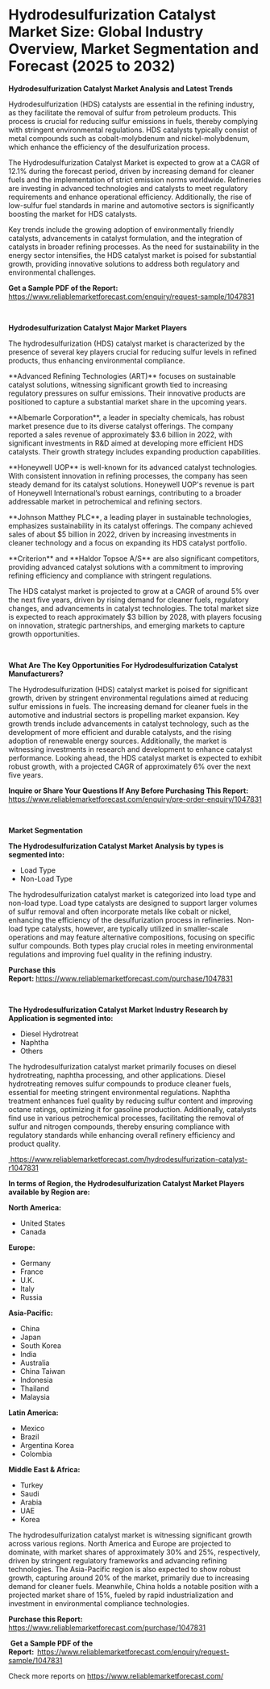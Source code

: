 <p><h1>Hydrodesulfurization Catalyst Market Size: Global Industry Overview, Market Segmentation and Forecast (2025 to 2032)</h1></p><p><strong>Hydrodesulfurization Catalyst Market Analysis and Latest Trends</strong></p>
<p><p>Hydrodesulfurization (HDS) catalysts are essential in the refining industry, as they facilitate the removal of sulfur from petroleum products. This process is crucial for reducing sulfur emissions in fuels, thereby complying with stringent environmental regulations. HDS catalysts typically consist of metal compounds such as cobalt-molybdenum and nickel-molybdenum, which enhance the efficiency of the desulfurization process.</p><p>The Hydrodesulfurization Catalyst Market is expected to grow at a CAGR of 12.1% during the forecast period, driven by increasing demand for cleaner fuels and the implementation of strict emission norms worldwide. Refineries are investing in advanced technologies and catalysts to meet regulatory requirements and enhance operational efficiency. Additionally, the rise of low-sulfur fuel standards in marine and automotive sectors is significantly boosting the market for HDS catalysts.</p><p>Key trends include the growing adoption of environmentally friendly catalysts, advancements in catalyst formulation, and the integration of catalysts in broader refining processes. As the need for sustainability in the energy sector intensifies, the HDS catalyst market is poised for substantial growth, providing innovative solutions to address both regulatory and environmental challenges.</p></p>
<p><strong>Get a Sample PDF of the Report:&nbsp;</strong> <a href="https://www.reliablemarketforecast.com/enquiry/request-sample/1047831?utm_campaign=2272&utm_medium=2&utm_source=Github&utm_content=ia&utm_term=31012025&utm_id=hydrodesulfurization-catalyst">https://www.reliablemarketforecast.com/enquiry/request-sample/1047831</a></p>
<p>&nbsp;</p>
<p><strong>Hydrodesulfurization Catalyst Major Market Players</strong></p>
<p><p>The hydrodesulfurization (HDS) catalyst market is characterized by the presence of several key players crucial for reducing sulfur levels in refined products, thus enhancing environmental compliance.</p><p>**Advanced Refining Technologies (ART)** focuses on sustainable catalyst solutions, witnessing significant growth tied to increasing regulatory pressures on sulfur emissions. Their innovative products are positioned to capture a substantial market share in the upcoming years.</p><p>**Albemarle Corporation**, a leader in specialty chemicals, has robust market presence due to its diverse catalyst offerings. The company reported a sales revenue of approximately $3.6 billion in 2022, with significant investments in R&D aimed at developing more efficient HDS catalysts. Their growth strategy includes expanding production capabilities.</p><p>**Honeywell UOP** is well-known for its advanced catalyst technologies. With consistent innovation in refining processes, the company has seen steady demand for its catalyst solutions. Honeywell UOP's revenue is part of Honeywell International’s robust earnings, contributing to a broader addressable market in petrochemical and refining sectors.</p><p>**Johnson Matthey PLC**, a leading player in sustainable technologies, emphasizes sustainability in its catalyst offerings. The company achieved sales of about $5 billion in 2022, driven by increasing investments in cleaner technology and a focus on expanding its HDS catalyst portfolio.</p><p>**Criterion** and **Haldor Topsoe A/S** are also significant competitors, providing advanced catalyst solutions with a commitment to improving refining efficiency and compliance with stringent regulations.</p><p>The HDS catalyst market is projected to grow at a CAGR of around 5% over the next five years, driven by rising demand for cleaner fuels, regulatory changes, and advancements in catalyst technologies. The total market size is expected to reach approximately $3 billion by 2028, with players focusing on innovation, strategic partnerships, and emerging markets to capture growth opportunities.</p></p>
<p>&nbsp;</p>
<p><strong>What Are The Key Opportunities For Hydrodesulfurization Catalyst Manufacturers?</strong></p>
<p><p>The Hydrodesulfurization (HDS) catalyst market is poised for significant growth, driven by stringent environmental regulations aimed at reducing sulfur emissions in fuels. The increasing demand for cleaner fuels in the automotive and industrial sectors is propelling market expansion. Key growth trends include advancements in catalyst technology, such as the development of more efficient and durable catalysts, and the rising adoption of renewable energy sources. Additionally, the market is witnessing investments in research and development to enhance catalyst performance. Looking ahead, the HDS catalyst market is expected to exhibit robust growth, with a projected CAGR of approximately 6% over the next five years.</p></p>
<p><strong>Inquire or Share Your Questions If Any Before Purchasing This Report:</strong> <a href="https://www.reliablemarketforecast.com/enquiry/pre-order-enquiry/1047831?utm_campaign=2272&utm_medium=2&utm_source=Github&utm_content=ia&utm_term=31012025&utm_id=hydrodesulfurization-catalyst">https://www.reliablemarketforecast.com/enquiry/pre-order-enquiry/1047831</a></p>
<p>&nbsp;</p>
<p><strong>Market Segmentation</strong></p>
<p><strong>The Hydrodesulfurization Catalyst Market Analysis by types is segmented into:</strong></p>
<p><ul><li>Load Type</li><li>Non-Load Type</li></ul></p>
<p><p>The hydrodesulfurization catalyst market is categorized into load type and non-load type. Load type catalysts are designed to support larger volumes of sulfur removal and often incorporate metals like cobalt or nickel, enhancing the efficiency of the desulfurization process in refineries. Non-load type catalysts, however, are typically utilized in smaller-scale operations and may feature alternative compositions, focusing on specific sulfur compounds. Both types play crucial roles in meeting environmental regulations and improving fuel quality in the refining industry.</p></p>
<p><strong>Purchase this Report:&nbsp;</strong><a href="https://www.reliablemarketforecast.com/purchase/1047831?utm_campaign=2272&utm_medium=2&utm_source=Github&utm_content=ia&utm_term=31012025&utm_id=hydrodesulfurization-catalyst">https://www.reliablemarketforecast.com/purchase/1047831</a></p>
<p>&nbsp;</p>
<p><strong>The Hydrodesulfurization Catalyst Market Industry Research by Application is segmented into:</strong></p>
<p><ul><li>Diesel Hydrotreat</li><li>Naphtha</li><li>Others</li></ul></p>
<p><p>The hydrodesulfurization catalyst market primarily focuses on diesel hydrotreating, naphtha processing, and other applications. Diesel hydrotreating removes sulfur compounds to produce cleaner fuels, essential for meeting stringent environmental regulations. Naphtha treatment enhances fuel quality by reducing sulfur content and improving octane ratings, optimizing it for gasoline production. Additionally, catalysts find use in various petrochemical processes, facilitating the removal of sulfur and nitrogen compounds, thereby ensuring compliance with regulatory standards while enhancing overall refinery efficiency and product quality.</p></p>
<p><a href="https://www.reliablemarketforecast.com/hydrodesulfurization-catalyst-r1047831?utm_campaign=2272&utm_medium=2&utm_source=Github&utm_content=ia&utm_term=31012025&utm_id=hydrodesulfurization-catalyst">&nbsp;https://www.reliablemarketforecast.com/hydrodesulfurization-catalyst-r1047831</a></p>
<p><strong>In terms of Region, the Hydrodesulfurization Catalyst Market Players available by Region are:</strong></p>
<p>
    <p> <strong> North America: </strong>
        <ul>
            <li>United States</li>
            <li>Canada</li>
        </ul>
        </p> 
    <p> <strong> Europe: </strong>
        <ul>
            <li>Germany</li>
            <li>France</li>
            <li>U.K.</li>
            <li>Italy</li>
            <li>Russia</li>
        </ul>
        </p> 
    <p> <strong> Asia-Pacific: </strong>
        <ul>
            <li>China</li>
            <li>Japan</li>
            <li>South Korea</li>
            <li>India</li>
            <li>Australia</li>
            <li>China Taiwan</li>
            <li>Indonesia</li>
            <li>Thailand</li>
            <li>Malaysia</li>
        </ul>
        </p> 
    <p> <strong> Latin America: </strong>
        <ul>
            <li>Mexico</li>
            <li>Brazil</li>
            <li>Argentina Korea</li>
            <li>Colombia</li>
        </ul>
        </p> 
    <p> <strong> Middle East & Africa: </strong>
        <ul>
            <li>Turkey</li>
            <li>Saudi</li>
            <li>Arabia</li>
            <li>UAE</li>
            <li>Korea</li>
        </ul>
    </p>
    </p>
<p><p>The hydrodesulfurization catalyst market is witnessing significant growth across various regions. North America and Europe are projected to dominate, with market shares of approximately 30% and 25%, respectively, driven by stringent regulatory frameworks and advancing refining technologies. The Asia-Pacific region is also expected to show robust growth, capturing around 20% of the market, primarily due to increasing demand for cleaner fuels. Meanwhile, China holds a notable position with a projected market share of 15%, fueled by rapid industrialization and investment in environmental compliance technologies.</p></p>
<p><strong>Purchase this Report: </strong><a href="https://www.reliablemarketforecast.com/purchase/1047831?utm_campaign=2272&utm_medium=2&utm_source=Github&utm_content=ia&utm_term=31012025&utm_id=hydrodesulfurization-catalyst">https://www.reliablemarketforecast.com/purchase/1047831</a></p>
<p>&nbsp;<strong>Get a Sample PDF of the Report:&nbsp;&nbsp;</strong><a href="https://www.reliablemarketforecast.com/enquiry/request-sample/1047831?utm_campaign=2272&utm_medium=2&utm_source=Github&utm_content=ia&utm_term=31012025&utm_id=hydrodesulfurization-catalyst">https://www.reliablemarketforecast.com/enquiry/request-sample/1047831</a></p>
<p><strong></strong></p>
<p>Check more reports on <a href="https://www.reliablemarketforecast.com/?utm_campaign=2272&utm_medium=2&utm_source=Github&utm_content=ia&utm_term=31012025&utm_id=hydrodesulfurization-catalyst">https://www.reliablemarketforecast.com/</a></p>